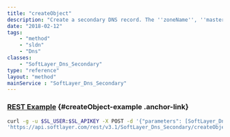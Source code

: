 ```yaml
---
title: "createObject"
description: "Create a secondary DNS record. The ''zoneName'', ''masterIpAddress'', and ''transferFrequency'' properties in the templateObject parameter are required parameters to create a secondary DNS record. "
date: "2018-02-12"
tags:
    - "method"
    - "sldn"
    - "Dns"
classes:
    - "SoftLayer_Dns_Secondary"
type: "reference"
layout: "method"
mainService : "SoftLayer_Dns_Secondary"
---
```


### [REST Example](#createObject-example) <a href="/article/rest/"><i class="fas fa-question"></i></a> {#createObject-example .anchor-link} 
```bash
curl -g -u $SL_USER:$SL_APIKEY -X POST -d '{"parameters": [SoftLayer_Dns_Secondary]}' \
'https://api.softlayer.com/rest/v3.1/SoftLayer_Dns_Secondary/createObject'
```

